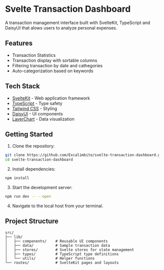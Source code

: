 # Svelte Transaction Dashboard

A transaction management interface built with SvelteKit, TypeScript and DaisyUI that alows users to analyze personal expenses.

## Features

- Transaction Statistics
- Transaction display with sortable columns
- Filtering transaction by date and cathegories
- Auto-categorization based on keywords

## Tech Stack

- [SvelteKit](https://kit.svelte.dev/) - Web application framework
- [TypeScript](https://www.typescriptlang.org/) - Type safety
- [Tailwind CSS](https://tailwindcss.com/) - Styling
- [DaisyUI](https://daisyui.com/) - UI components
- [LayerChart](https://layerchart.com/) - Data visualization

## Getting Started

1. Clone the repository:
```bash
git clone https://github.com/Excalimbito/svelte-transaction-dashboard.git
cd svelte-transaction-dashboard
```

2. Install dependencies:
```bash
npm install
```

3. Start the development server:
```bash
npm run dev -- --open
```

4. Navigate to the local host from your terminal.

## Project Structure

```
src/
├── lib/
│   ├── components/    # Reusable UI components
│   ├── data/          # Sample transaction data
│   ├── stores/        # Svelte stores for state management
│   ├── types/         # TypeScript type definitions
│   └── utils/         # Helper functions
└── routes/            # SvelteKit pages and layouts
```

